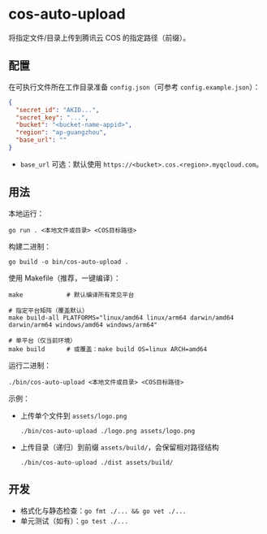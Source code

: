 # cos-auto-upload

将指定文件/目录上传到腾讯云 COS 的指定路径（前缀）。

## 配置

在可执行文件所在工作目录准备 `config.json`（可参考 `config.example.json`）：

```json
{
  "secret_id": "AKID...",
  "secret_key": "...",
  "bucket": "<bucket-name-appid>",
  "region": "ap-guangzhou",
  "base_url": ""  
}
```

- `base_url` 可选：默认使用 `https://<bucket>.cos.<region>.myqcloud.com`。

## 用法

本地运行：

```
go run . <本地文件或目录> <COS目标路径>
```

构建二进制：

```
go build -o bin/cos-auto-upload .
```

使用 Makefile（推荐，一键编译）：

```
make            # 默认编译所有常见平台

# 指定平台矩阵（覆盖默认）
make build-all PLATFORMS="linux/amd64 linux/arm64 darwin/amd64 darwin/arm64 windows/amd64 windows/arm64"

# 单平台（仅当前环境）
make build      # 或覆盖：make build OS=linux ARCH=amd64
```

运行二进制：

```
./bin/cos-auto-upload <本地文件或目录> <COS目标路径>
```

示例：

- 上传单个文件到 `assets/logo.png`
  ```
  ./bin/cos-auto-upload ./logo.png assets/logo.png
  ```
- 上传目录（递归）到前缀 `assets/build/`，会保留相对路径结构
  ```
  ./bin/cos-auto-upload ./dist assets/build/
  ```

## 开发

- 格式化与静态检查：`go fmt ./... && go vet ./...`
- 单元测试（如有）：`go test ./...`
